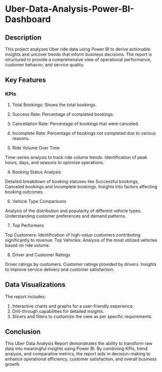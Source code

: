 # Uber-Data-Analysis-Power-BI-Dashboard

## Description

This project analyzes Uber ride data using Power BI to derive actionable insights and uncover trends that inform business decisions. The report is structured to provide a comprehensive view of operational performance, customer behavior, and service quality.

## Key Features

### KPIs

1. Total Bookings: Shows the total bookings.
2. Success Rate: Percentage of completed bookings.
3. Cancellation Rate: Percentage of bookings that were canceled.
4. Incomplete Rate: Percentage of bookings not completed due to various reasons.

2. Ride Volume Over Time

Time-series analysis to track ride volume trends.
Identification of peak hours, days, and seasons to optimize operations.

4. Booking Status Analysis

Detailed breakdown of booking statuses like Successful bookings, Canceled bookings and Incomplete bookings.
Insights into factors affecting booking outcomes.

6. Vehicle Type Comparisons

Analysis of the distribution and popularity of different vehicle types.
Understanding customer preferences and demand patterns.

7. Top Performers

Top Customers: Identification of high-value customers contributing significantly to revenue.
Top Vehicles: Analysis of the most utilized vehicles based on ride volume.

8. Driver and Customer Ratings

Driver ratings by customers.
Customer ratings provided by drivers.
Insights to improve service delivery and customer satisfaction.

## Data Visualizations

The report includes:
1. Interactive charts and graphs for a user-friendly experience.
2. Drill-through capabilities for detailed insights.
3. Slicers and filters to customize the view as per specific requirements.

## Conclusion

This Uber Data Analysis Report demonstrates the ability to transform raw data into meaningful insights using Power BI. By combining KPIs, trend analysis, and comparative metrics, the report aids in decision-making to enhance operational efficiency, customer satisfaction, and overall business growth.
